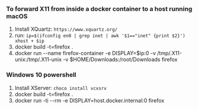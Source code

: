 ### To forward X11 from inside a docker container to a host running macOS

1. Install XQuartz: `https://www.xquartz.org/`
2. run:
`ip=$(ifconfig en0 | grep inet | awk '$1=="inet" {print $2}')                                                             
xhost + $ip`
3. docker build -t=firefox .
4. docker run --name firefox-container -e DISPLAY=$ip:0 -v /tmp/.X11-unix:/tmp/.X11-unix -v $HOME/Downloads:/root/Downloads firefox


### Windows 10 powershell

1. Install XServer: `choco install vcxsrv `
2. docker build -t=firefox .
3. docker run -ti --rm -e DISPLAY=host.docker.internal:0 firefox